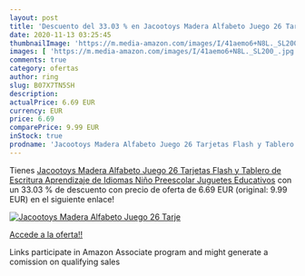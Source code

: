 ```yaml
---
layout: post
title: 'Descuento del 33.03 % en Jacootoys Madera Alfabeto Juego 26 Tarje'
date: 2020-11-13 03:25:45
thumbnailImage: 'https://m.media-amazon.com/images/I/41aemo6+N8L._SL200_.jpg'
images: [ 'https://m.media-amazon.com/images/I/41aemo6+N8L._SL200_.jpg' ]
comments: true
category: ofertas
author: ring
slug: B07X7TN5SH
description:
actualPrice: 6.69 EUR
currency: EUR
price: 6.69
comparePrice: 9.99 EUR
inStock: true
prodname: 'Jacootoys Madera Alfabeto Juego 26 Tarjetas Flash y Tablero de Escritura Aprendizaje de Idiomas Niño Preescolar Juguetes Educativos'
---
```


Tienes [Jacootoys Madera Alfabeto Juego 26 Tarjetas Flash y Tablero de Escritura Aprendizaje de Idiomas Niño Preescolar Juguetes Educativos](https://www.amazon.es/dp/B07X7TN5SH/?tag=tolees-21) con un 33.03 % de descuento con precio de oferta de 6.69 EUR (original: 9.99 EUR) en el siguiente enlace!

[![Jacootoys Madera Alfabeto Juego 26 Tarje](https://m.media-amazon.com/images/I/41aemo6+N8L._SL200_.jpg)](https://www.amazon.es/dp/B07X7TN5SH/?tag=tolees-21)

[Accede a la oferta!!](https://www.amazon.es/dp/B07X7TN5SH/?tag=tolees-21)

Links participate in Amazon Associate program and might generate a comission on qualifying sales


